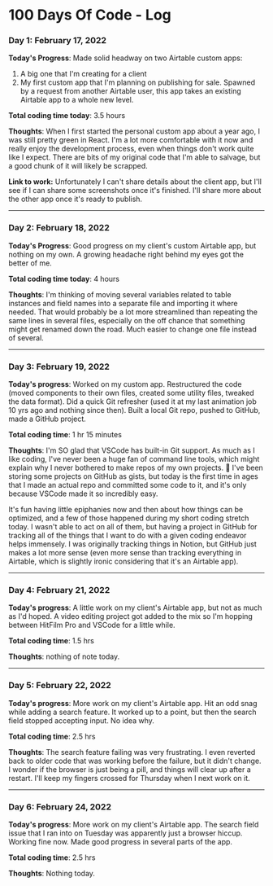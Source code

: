 # 100 Days Of Code - Log

### Day 1: February 17, 2022

**Today's Progress**: Made solid headway on two Airtable custom apps:
1. A big one that I'm creating for a client
1. My first custom app that I'm planning on publishing for sale. Spawned by a request from another Airtable user, this app takes an existing Airtable app to a whole new level.

**Total coding time today**: 3.5 hours

**Thoughts**: When I first started the personal custom app about a year ago, I was still pretty green in React. I'm a lot more comfortable with it now and really enjoy the development process, even when things don't work quite like I expect. There are bits of my original code that I'm able to salvage, but a good chunk of it will likely be scrapped.

**Link to work:** Unfortunately I can't share details about the client app, but I'll see if I can share some screenshots once it's finished. I'll share more about the other app once it's ready to publish.

---

### Day 2: February 18, 2022

**Today's Progress**: Good progress on my client's custom Airtable app, but nothing on my own. A growing headache right behind my eyes got the better of me.

**Total coding time today**: 4 hours

**Thoughts**: I'm thinking of moving several variables related to table instances and field names into a separate file and importing it where needed. That would probably be a lot more streamlined than repeating the same lines in several files, especially on the off chance that something might get renamed down the road. Much easier to change one file instead of several.

---

### Day 3: February 19, 2022

**Today's progress**: Worked on my custom app. Restructured the code (moved components to their own files, created some utility files, tweaked the data format). Did a quick Git refresher (used it at my last animation job 10 yrs ago and nothing since then). Built a local Git repo, pushed to GitHub, made a GitHub project.

**Total coding time**: 1 hr 15 minutes

**Thoughts**: I'm SO glad that VSCode has built-in Git support. As much as I like coding, I've never been a huge fan of command line tools, which might explain why I never bothered to make repos of my own projects. 🤣 I've been storing some projects on GitHub as gists, but today is the first time in ages that I made an actual repo and committed some code to it, and it's only because VSCode made it so incredibly easy.

It's fun having little epiphanies now and then about how things can be optimized, and a few of those happened during my short coding stretch today. I wasn't able to act on all of them, but having a project in GitHub for tracking all of the things that I want to do with a given coding endeavor helps immensely. I was originally tracking things in Notion, but GitHub just makes a lot more sense (even more sense than tracking everything in Airtable, which is slightly ironic considering that it's an Airtable app).

---

### Day 4: February 21, 2022

**Today's progress**: A little work on my client's Airtable app, but not as much as I'd hoped. A video editing project got added to the mix so I'm hopping between HitFilm Pro and VSCode for a little while.

**Total coding time**: 1.5 hrs

**Thoughts**: nothing of note today.

---

### Day 5: February 22, 2022

**Today's progress**: More work on my client's Airtable app. Hit an odd snag while adding a search feature. It worked up to a point, but then the search field stopped accepting input. No idea why.

**Total coding time**: 2.5 hrs

**Thoughts**: The search feature failing was very frustrating. I even reverted back to older code that was working before the failure, but it didn't change. I wonder if the browser is just being a pill, and things will clear up after a restart. I'll keep my fingers crossed for Thursday when I next work on it.

---

### Day 6: February 24, 2022

**Today's progress**: More work on my client's Airtable app. The search field issue that I ran into on Tuesday was apparently just a browser hiccup. Working fine now. Made good progress in several parts of the app.

**Total coding time**: 2.5 hrs

**Thoughts**: Nothing today.

